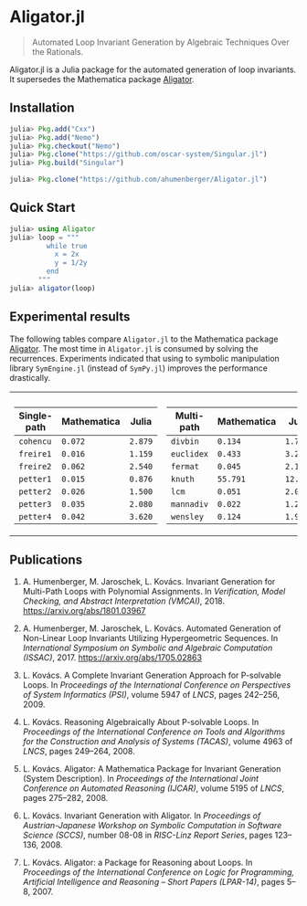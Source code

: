 # Aligator.jl
> Automated Loop Invariant Generation by Algebraic Techniques Over the Rationals.

Aligator.jl is a Julia package for the automated generation of loop invariants. It supersedes the Mathematica package [Aligator](https://github.com/ahumenberger/aligator).

## Installation

```julia
julia> Pkg.add("Cxx")
julia> Pkg.add("Nemo")
julia> Pkg.checkout("Nemo")
julia> Pkg.clone("https://github.com/oscar-system/Singular.jl")
julia> Pkg.build("Singular")

julia> Pkg.clone("https://github.com/ahumenberger/Aligator.jl")
```

## Quick Start

```julia
julia> using Aligator
julia> loop = """
         while true
           x = 2x
           y = 1/2y
         end
       """
julia> aligator(loop)
```

## Experimental results

The following tables compare `Aligator.jl` to the Mathematica package [Aligator](https://github.com/ahumenberger/aligator).
The most time in `Aligator.jl` is consumed by solving the recurrences. Experiments indicated that using to symbolic manipulation library `SymEngine.jl` (instead of `SymPy.jl`) improves the performance drastically.

<table border="0">
<tr><th></th><th></th></tr>
<tr><td>

| Single-path | Mathematica | Julia |
| ----------- | ----------- | ----- |
| `cohencu`     | `0.072`       | `2.879` |
| `freire1`     | `0.016`       | `1.159` |
| `freire2`     | `0.062`       | `2.540` |
| `petter1`     | `0.015`       | `0.876` |
| `petter2`     | `0.026`       | `1.500` |
| `petter3`     | `0.035`       | `2.080` |
| `petter4`     | `0.042`       | `3.620` |

</td><td>

| Multi-path | Mathematica | Julia |
| ---------- | ----------- | ----- |
| `divbin`     |    `0.134`     | `1.760`  |
| `euclidex`   |    `0.433`     | `3.272`  |
| `fermat`     |    `0.045`     | `2.159`  |
| `knuth`      |    `55.791`    | `12.661` |
| `lcm`        |    `0.051`     | `2.089`  |
| `mannadiv`   |    `0.022`     | `1.251`  |
| `wensley`    |    `0.124`     | `1.969`  |

</td></tr>
</table>

## Publications

1. A. Humenberger, M. Jaroschek, L. Kovács. Invariant Generation for Multi-Path Loops with Polynomial Assignments. In *Verification, Model Checking, and Abstract Interpretation (VMCAI)*, 2018.
<https://arxiv.org/abs/1801.03967>

1. A. Humenberger, M. Jaroschek, L. Kovács. Automated Generation of Non-Linear Loop Invariants Utilizing Hypergeometric Sequences. In *International Symposium on Symbolic and Algebraic Computation (ISSAC)*, 2017.
<https://arxiv.org/abs/1705.02863>

2. L. Kovács. A Complete Invariant Generation Approach for P-solvable Loops. In *Proceedings of the International Conference on Perspectives of System Informatics (PSI)*, volume 5947 of *LNCS*, pages 242–256, 2009.

3. L. Kovács. Reasoning Algebraically About P-solvable Loops. In *Proceedings of the International Conference on Tools and Algorithms for the Construction and Analysis of Systems (TACAS)*, volume 4963 of *LNCS*, pages 249–264, 2008.

4. L. Kovács. Aligator: A Mathematica Package for Invariant Generation (System Description). In *Proceedings of the International Joint Conference on Automated Reasoning (IJCAR)*, volume 5195 of *LNCS*, pages 275–282, 2008.

5. L. Kovács. Invariant Generation with Aligator. In *Proceedings of Austrian-Japanese Workshop on Symbolic Computation in Software Science (SCCS)*, number 08-08 in *RISC-Linz Report Series*, pages 123–136, 2008.

6. L. Kovács. Aligator: a Package for Reasoning about Loops. In *Proceedings of the International Conference on Logic for Programming, Artificial Intelligence and Reasoning – Short Papers (LPAR-14)*, pages 5–8, 2007.
